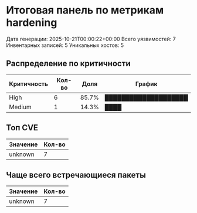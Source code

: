 # Итоговая панель по метрикам hardening

Дата генерации: 2025-10-21T00:00:22+00:00
Всего уязвимостей: 7
Инвентарных записей: 5
Уникальных хостов: 5

## Распределение по критичности

| Критичность | Кол-во | Доля | График |
|-------------|--------|------|--------|
| High | 6 |  85.7% | ████████████████████ |
| Medium | 1 |  14.3% | ████ |

## Топ CVE

| Значение | Кол-во |
|----------|--------|
| unknown | 7 |

## Чаще всего встречающиеся пакеты

| Значение | Кол-во |
|----------|--------|
| unknown | 7 |